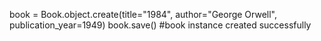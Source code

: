 book = Book.object.create(title="1984", author="George Orwell", publication_year=1949)
book.save() #book instance created successfully
